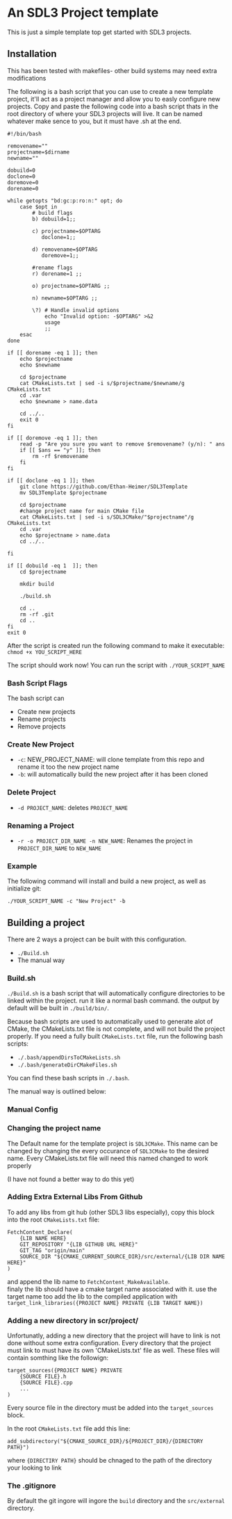 # An SDL3 Project template

This is just a simple template top get started with SDL3 projects. 

## Installation

This has been tested with makefiles- other build systems may need extra modifications

The following is a bash script that you can use to create a new template project, it'll act as a project manager and allow you to easly configure new projects. 
Copy and paste the following code into a bash script thats in the root directory of where your SDL3 projects will live. 
It can be named whatever make sence to you, but it must have .sh at the end. 

```
#!/bin/bash

removename=""
projectname=$dirname
newname=""

dobuild=0
doclone=0
doremove=0
dorename=0

while getopts "bd:gc:p:ro:n:" opt; do
    case $opt in
        # build flags
        b) dobuild=1;;

        c) projectname=$OPTARG
           doclone=1;;

        d) removename=$OPTARG
           doremove=1;;

        #rename flags
        r) dorename=1 ;;

        o) projectname=$OPTARG ;;

        n) newname=$OPTARG ;;

        \?) # Handle invalid options
            echo "Invalid option: -$OPTARG" >&2
            usage
            ;;
    esac
done

if [[ dorename -eq 1 ]]; then
    echo $projectname
    echo $newname

    cd $projectname
    cat CMakeLists.txt | sed -i s/$projectname/$newname/g CMakeLists.txt
    cd .var
    echo $newname > name.data

    cd ../..
    exit 0
fi

if [[ doremove -eq 1 ]]; then
    read -p "Are you sure you want to remove $removename? (y/n): " ans
    if [[ $ans == "y" ]]; then
        rm -rf $removename
    fi
fi

if [[ doclone -eq 1 ]]; then
    git clone https://github.com/Ethan-Heimer/SDL3Template
    mv SDL3Template $projectname

    cd $projectname
    #change project name for main CMake file
    cat CMakeLists.txt | sed -i s/SDL3CMake/"$projectname"/g CMakeLists.txt
    cd .var
    echo $projectname > name.data
    cd ../..

fi

if [[ dobuild -eq 1  ]]; then
    cd $projectname

    mkdir build

    ./build.sh

    cd ..
    rm -rf .git
    cd ..
fi
exit 0
```
After the script is created run the following command to make it executable:\
`chmod +x YOU_SCRIPT_HERE`

The script should work now! You can run the script with `./YOUR_SCRIPT_NAME`

### Bash Script Flags

The bash script can 
- Create new projects
- Rename projects
- Remove projects

### Create New Project
- `-c`: NEW_PROJECT_NAME: will clone template from this repo and rename it too the new project name
- `-b`: will automatically build the new project after it has been cloned

### Delete Project 
- `-d PROJECT_NAME`: deletes `PROJECT_NAME`

### Renaming a Project
- `-r -o PROJECT_DIR_NAME -n NEW_NAME`: Renames the project in `PROJECT_DIR_NAME` to `NEW_NAME`

### Example

The following command will install and build a new project, as well as initialize git:
```
./YOUR_SCRIPT_NAME -c "New Project" -b
```

## Building a project
There are 2 ways a project can be built with this configuration.

- `./Build.sh`
- The manual way

### Build.sh

`./Build.sh` is a bash script that will automatically configure directories to be linked within the project. run it like a normal bash command. 
the output by default will be built in `./build/bin/`.

Because bash scripts are used to automatically used to generate alot of CMake, the CMakeLists.txt file is not complete, and will not build the project properly.
If you need a fully built `CMakeLists.txt` file, run the following bash scripts:

- `./.bash/appendDirsToCMakeLists.sh`
- `./.bash/generateDirCMakeFiles.sh`

You can find these bash scripts in `./.bash`.

The manual way is outlined below:

### Manual Config
### Changing the project name 

The Default name for the template project is `SDL3CMake`. This name can be changed by 
changing the every occurance of `SDL3CMake` to the desired name. Every CMakeLists.txt file will need this named changed to work properly

(I have not found a better way to do this yet)

### Adding Extra External Libs From Github

To add any libs from git hub (other SDL3 libs especially), copy this block into the 
root `CMakeLists.txt` file:

```
FetchContent_Declare(
    {LIB NAME HERE}
    GIT_REPOSITORY "{LIB GITHUB URL HERE}"
    GIT_TAG "origin/main"
    SOURCE_DIR "${CMAKE_CURRENT_SOURCE_DIR}/src/external/{LIB DIR NAME HERE}"
)
```

and append the lib name to `FetchContent_MakeAvailable`.\
finaly the lib should have a cmake target name associated with it. use the target name too 
add the lib to the compiled application with\
`target_link_libraries({PROJECT NAME} PRIVATE {LIB TARGET NAME})`

### Adding a new directory in scr/project/

Unfortunatly, adding a new directory that the project will have to link is not done without some extra configuration.
Every directory that the project must link to must have its own 'CMakeLists.txt' file as well. These files will contain somthing like the followign:
```
target_sources({PROJECT NAME} PRIVATE 
    {SOURCE FILE}.h
    {SOURCE FILE}.cpp
    ...
)
```

Every source file in the directory must be added into the `target_sources` block.

In the root `CMakeLists.txt` file add this line:

```
add_subdirectory("${CMAKE_SOURCE_DIR}/${PROJECT_DIR}/{DIRECTORY PATH}")
```

where `{DIRECTIRY PATH}` should be chnaged to the path of the directory your looking to link

### The .gitignore

By default the git ingore will ingore the `build` directory and the `src/external` directory.

